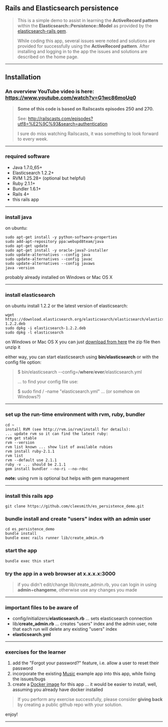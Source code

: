 ## Rails and Elasticsearch persistence
> This is a simple demo to assist in learning the **ActiveRecord pattern** within the **Elasticsearch::Persistence::Model** 
> as provided by the [elasticsearch-rails gem](https://github.com/elasticsearch/elasticsearch-rails "elasticsearch-rails").
>
> While coding this app, several issues were noted and solutions are provided for successfully using the **ActiveRecord pattern**. 
> After installing and logging in to the app the issues and solutions are described on the home page.

***

## Installation

### An overview YouTube video is here: https://www.youtube.com/watch?v=G1wc86moUq0

> **Some of this code is based on Railscasts episodes 250 and 270.**
>
> See: http://railscasts.com/episodes?utf8=%E2%9C%93&search=authentication
>
> I sure do miss watching Railscasts, it was something to look forward to every week.

***

### required software
* Java 1.7.0_65+
* Elasticsearch 1.2.2+
* RVM 1.25.28+  (optional but helpful)
* Ruby 2.1.1+
* Bundler 1.6.1+
* Rails 4+
* this rails app

***

### install java
on ubuntu:
```
sudo apt-get install -y python-software-properties
sudo add-apt-repository ppa:webupd8team/java
sudo apt-get update
sudo apt-get install -y oracle-java7-installer
sudo update-alternatives --config java
sudo update-alternatives --config javac
sudo update-alternatives --config javaws
java -version
```
probably already installed on Windows or Mac OS X

***

### install elasticsearch
on ubuntu install 1.2.2 or the latest version of elasticsearch:
```
wget https://download.elasticsearch.org/elasticsearch/elasticsearch/elasticsearch-1.2.2.deb
sudo dpkg -i elasticsearch-1.2.2.deb
sudo dpkg -l elasticsearch
```
on Windows or Mac OS X you can just [download from here](http://www.elasticsearch.org/overview/elkdownloads/ "download") the zip file then unzip it

either way, you can start elasticsearch using **bin/elasticsearch** or with the config file option:
> $ bin/elasticsearch --config=/__where__/__ever__/elasticsearch.yml
>
> ... to find your config file use:
>
> $ sudo find / -name "elasticsearch.yml"  ... (or somehow on Windows?)

***

### set up the run-time environment with rvm, ruby, bundler

```
cd ~
install RVM (see http://rvm.io/rvm/install for details):
... update rvm so it can find the latest ruby:
rvm get stable
rvm --version
rvm list known ... show list of available rubies
rvm install ruby-2.1.1
rvm list
rvm --default use 2.1.1
ruby -v ... should be 2.1.1
gem install bundler --no-ri --no-rdoc
```
**note:** using rvm is optional but helps with gem management

***

### install __this__ rails app

```
git clone https://github.com/cleesmith/es_persistence_demo.git
```

### bundle install and create "users" index with an admin user
```
cd es_persistence_demo
bundle install
bundle exec rails runner lib/create_admin.rb
```

### start the app
```
bundle exec thin start
```

### try the app in a web browser at x.x.x.x:3000
> if you didn't edit/change lib/create_admin.rb, you can login in using **admin**+**changeme**, otherwise use any changes you made

***

### important files to be aware of
* config/initializers/**elasticsearch.rb** ... sets elasticsearch connection
* lib/**create_admin.rb** ... creates "users" index and the admin user, note that each run will delete any existing "users" index
* **elasticsearch.yml**

***

### exercises for the learner
1. add the "Forgot your password?" feature, i.e. allow a user to reset their password
2. incorporate the existing [Music](https://github.com/elasticsearch/elasticsearch-rails/tree/master/elasticsearch-persistence/examples/music "Music") example app into this app, while fixing the issues/bugs
3. create a [Docker image](https://www.docker.com/ "Docker image") for this app ... it would be easier to install, well, assuming you already have docker installed

> If you perform any exercise successfully, please consider __giving back__ by creating a public github repo with your solution.

enjoy!
***
